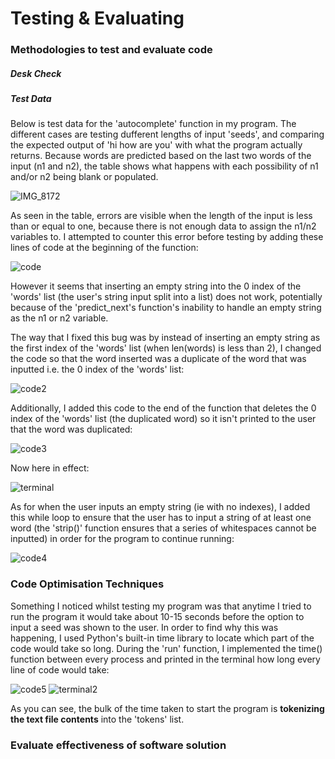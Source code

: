 # Testing & Evaluating
### Methodologies to test and evaluate code
##### Desk Check

##### Test Data
Below is test data for the 'autocomplete' function in my program. The different cases are testing dufferent lengths of input 'seeds', and comparing the expected output of 'hi how are you' with what the program actually returns. Because words are predicted based on the last two words of the input (n1 and n2), the table shows what happens with each possibility of n1 and/or n2 being blank or populated. 

![IMG_8172](https://github.com/user-attachments/assets/58756784-babd-4e06-a1cf-ad9f8ea0af7e)

As seen in the table, errors are visible when the length of the input is less than or equal to one, because there is not enough data to assign the n1/n2 variables to. I attempted to counter this error before testing by adding these lines of code at the beginning of the function:

![code](https://github.com/user-attachments/assets/2e714d14-912e-4551-8894-e75ad7bd02c0)

However it seems that inserting an empty string into the 0 index of the 'words' list (the user's string input split into a list) does not work, potentially because of the 'predict_next's function's inability to handle an empty string as the n1 or n2 variable.

The way that I fixed this bug was by instead of inserting an empty string as the first index of the 'words' list (when len(words) is less than 2), I changed the code so that the word inserted was a duplicate of the word that was inputted i.e. the 0 index of the 'words' list:

![code2](https://github.com/user-attachments/assets/1e0f7ab3-f2a9-4925-8534-1a4fb3bd0ce3)

Additionally, I added this code to the end of the function that deletes the 0 index of the 'words' list (the duplicated word) so it isn't printed to the user that the word was duplicated:

![code3](https://github.com/user-attachments/assets/78fbbd45-3b4d-444f-9103-c88eb0994534)

Now here in effect:

![terminal](https://github.com/user-attachments/assets/04ed7f7b-b544-460e-82c9-af2705555139)

As for when the user inputs an empty string (ie with no indexes), I added this while loop to ensure that the user has to input a string of at least one word (the 'strip()' function ensures that a series of whitespaces cannot be inputted) in order for the program to continue running:

![code4](https://github.com/user-attachments/assets/254f1d7a-71c0-44be-8304-a55ff083d872)

### Code Optimisation Techniques
Something I noticed whilst testing my program was that anytime I tried to run the program it would take about 10-15 seconds before the option to input a seed was shown to the user. In order to find why this was happening, I used Python's built-in time library to locate which part of the code would take so long. During the 'run' function, I implemented the time() function between every process and printed in the terminal how long every line of code would take:

![code5](https://github.com/user-attachments/assets/93ad100a-03da-4fda-900a-5e62f8f2b04f)
![terminal2](https://github.com/user-attachments/assets/7a55e13c-7871-4f95-a8b7-bb75b723b25d)

As you can see, the bulk of the time taken to start the program is **tokenizing the text file contents** into the 'tokens' list. 

### Evaluate effectiveness of software solution
